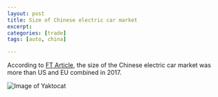 ```yaml
---
layout: post
title: Size of Chinese electric car market
excerpt:
categories: [trade]
tags: [auto, china]

---
```

According to [FT Article](https://www.ft.com/content/c71e2f20-0595-11e8-9650-9c0ad2d7c5b5?desktop=true&segmentId=7c8f09b9-9b61-4fbb-9430-9208a9e233c8#myft:notification:daily-email:content), the size of the Chinese electric car market was more than US and EU combined in 2017.


![Image of Yaktocat](https://www.ft.com/__origami/service/image/v2/images/raw/http%3A%2F%2Fcom.ft.imagepublish.prod.s3.amazonaws.com%2F540a1acc-05e4-11e8-9650-9c0ad2d7c5b5?source=next&quality=highest&width=700)
